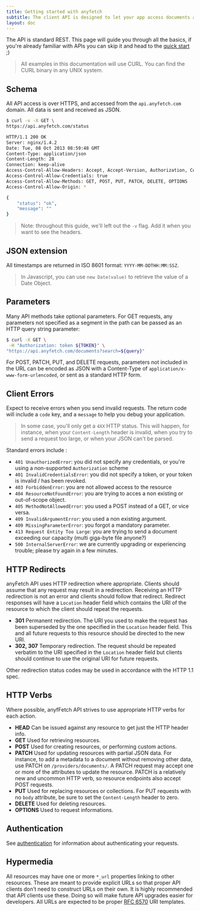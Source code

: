 ```yaml
---
title: Getting started with anyfetch
subtitle: The client API is designed to let your app access documents and metadata on anyfetch after processing.
layout: doc
---
```


The API is standard REST. This page will guide you through all the basics, if you're already familiar with APIs you can skip it and head to the [quick start](/quick-start) ;)

> All examples in this documentation will use CURL. You can find the CURL binary in any UNIX system.

## Schema

All API access is over HTTPS, and accessed from the `api.anyfetch.com` domain. All data is sent and received as JSON.

```sh
$ curl -v -X GET \
https://api.anyfetch.com/status

HTTP/1.1 200 OK
Server: nginx/1.4.2
Date: Tue, 08 Oct 2013 08:59:48 GMT
Content-Type: application/json
Content-Length: 28
Connection: keep-alive
Access-Control-Allow-Headers: Accept, Accept-Version, Authorization, Content-Type, Api-Version, X-Requested-With
Access-Control-Allow-Credentials: true
Access-Control-Allow-Methods: GET, POST, PUT, PATCH, DELETE, OPTIONS
Access-Control-Allow-Origin: *

{
	"status": "ok",
	"message": ""
}
```

> Note: throughout this guide, we'll left out the `-v` flag. Add it when you want to see the headers.

## JSON extension
All timestamps are returned in ISO 8601 format: `YYYY-MM-DDTHH:MM:SSZ`.

> In Javascript, you can use `new Date(value)` to retrieve the value of a Date Object.

## Parameters

Many API methods take optional parameters. For GET requests, any parameters not specified as a segment in the path can be passed as an HTTP query string parameter:

```sh
$ curl -X GET \
 -H "Authorization: token ${TOKEN}" \
"https://api.anyfetch.com/documents?search=${query}"
```

For POST, PATCH, PUT, and DELETE requests, parameters not included in the URL can be encoded as JSON with a Content-Type of `application/x-www-form-urlencoded`, or sent as a standard HTTP form.

## Client Errors

Expect to receive errors when you send invalid requests. The return code will include a `code` key, and a `message` to help you debug your application.

> In some case, you'll only get a `4XX` HTTP status. This will happen, for instance, when your `Content-Length` header is invalid, when you try to send a request too large, or when your JSON can't be parsed.

Standard errors include :

* `401 UnauthorizedError`: you did not specify any credentials, or you're using a non-supported `Authorization` scheme
* `401 InvalidCredentialsError`: you did not specify a token, or your token is invalid / has been revoked.
* `403 ForbiddenError`: you are not allowed access to the resource
* `404 ResourceNotFoundError`: you are trying to acces a non existing or out-of-scope object.
* `405 MethodNotAllowedError`: you used a POST instead of a GET, or vice versa.
* `409 InvalidArgumentError`: you used a non existing argument.
* `409 MissingParameterError`: you forgot a mandatory parameter.
* `413 Request Entity Too Large`: you are trying to send a document exceeding our capacity (multi giga-byte file anyone?)
* `500 InternalServerError`: we are currently upgrading or experiencing trouble; please try again in a few minutes. 

## HTTP Redirects

anyFetch API uses HTTP redirection where appropriate. Clients should assume that any request may result in a redirection. Receiving an HTTP redirection is not an error and clients should follow that redirect. Redirect responses will have a `Location` header field which contains the URI of the resource to which the client should repeat the requests.

- __301__ Permanent redirection. The URI you used to make the request has been superseded by the one specified in the `Location` header field. This and all future requests to this resource should be directed to the new URI.
- __302, 307__ Temporary redirection. The request should be repeated verbatim to the URI specified in the `Location` header field but clients should continue to use the original URI for future requests.

Other redirection status codes may be used in accordance with the HTTP 1.1 spec.

## HTTP Verbs

Where possible, anyfFetch API strives to use appropriate HTTP verbs for each action.

- __HEAD__ Can be issued against any resource to get just the HTTP header info.
- __GET__ Used for retrieving resources.
- __POST__ Used for creating resources, or performing custom actions.
- __PATCH__ Used for updating resources with partial JSON data. For instance, to add a metadata to a document without removing other data, use PATCH on `/providers/documents/`. A PATCH request may accept one or more of the attributes to update the resource. PATCH is a relatively new and uncommon HTTP verb, so resource endpoints also accept POST requests.
- __PUT__ Used for replacing resources or collections. For PUT requests with no `body` attribute, be sure to set the `Content-Length` header to zero.
- __DELETE__ Used for deleting resources.
- __OPTIONS__ Used to request informations.

## Authentication
See [authentication](/authentication.html) for information about authenticating your requests.

## Hypermedia
All resources may have one or more `*_url` properties linking to other resources. These are meant to provide explicit URLs so that proper API clients don’t need to construct URLs on their own. It is highly recommended that API clients use these. Doing so will make future API upgrades easier for developers. All URLs are expected to be proper [RFC 6570](http://tools.ietf.org/html/rfc6570) URI templates.

